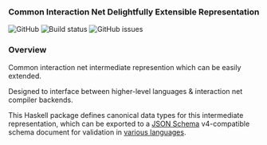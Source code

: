 ### Common Interaction Net Delightfully Extensible Representation

![GitHub](https://img.shields.io/github/license/cryptiumlabs/cinder)
![Build status](https://img.shields.io/circleci/build/github/cryptiumlabs/cinder?token=abc123def456)
![GitHub issues](https://img.shields.io/github/issues/cryptiumlabs/cinder)

### Overview

Common interaction net intermediate represention which can be easily extended.

Designed to interface between higher-level languages & interaction net compiler backends.

This Haskell package defines canonical data types for this intermediate representation,
which can be exported to a [JSON Schema](https://json-schema.org) v4-compatible schema
document for validation in [various languages](https://json-schema.org/obsolete-implementations).
